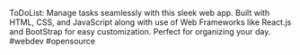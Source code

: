 ToDoList: Manage tasks seamlessly with this sleek web app. Built with HTML, CSS, and JavaScript along with use of Web Frameworks like React.js and BootStrap for easy customization. Perfect for organizing your day. #webdev #opensource
